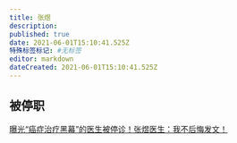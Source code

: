 ```yaml
---
title: 张煜
description:
published: true
date: 2021-06-01T15:10:41.525Z
特殊标签标记: #无标签
editor: markdown
dateCreated: 2021-06-01T15:10:41.525Z
---
```


## 被停职

[曝光“癌症治疗黑幕”的医生被停诊！张煜医生：我不后悔发文！](https://web.archive.org/web/20210601145235/https://telegra.ph/曝光癌症治疗黑幕的医生被停诊张煜医生我不后悔发文-04-29-2)
